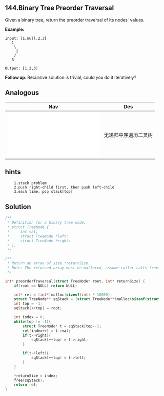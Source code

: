 ## 144.Binary Tree Preorder Traversal

Given a binary tree, return the preorder traversal of its nodes' values.

**Example:**
```
Input: [1,null,2,3]
   1
    \
     2
    /
   3

Output: [1,2,3]
```
**Follow up**: Recursive solution is trivial, could you do it iteratively?

## Analogous
|                         Nav               |                   Des            |
| :----------------------------------------:|:--------------------------------:|
| ![inorderTraversal](inorderTraversal.md)|无递归中序遍历二叉树                |

## hints
```
    1.stack problem
    2.push right-child first, then push left-child
    3.each time, pop stack[top]
```

## Solution
``` c
/**
 * Definition for a binary tree node.
 * struct TreeNode {
 *     int val;
 *     struct TreeNode *left;
 *     struct TreeNode *right;
 * };
 */

/**
 * Return an array of size *returnSize.
 * Note: The returned array must be malloced, assume caller calls free().
 */

int* preorderTraversal(struct TreeNode* root, int* returnSize) {
    if(root == NULL) return NULL;

    int* ret = (int*)malloc(sizeof(int) * 10000);
    struct TreeNode** sqStack = (struct TreeNode**)malloc(sizeof(struct TreeNode*)*1000);
    int top = -1;
    sqStack[++top] = root;

    int index = 0;
    while(top != -1){
        struct TreeNode* t = sqStack[top--];
        ret[index++] = t->val;
        if(t->right){
            sqStack[++top] = t->right;
        }

        if(t->left){
            sqStack[++top] = t->left;
        }
    }

    *returnSize = index;
    free(sqStack);
    return ret;
}
```
